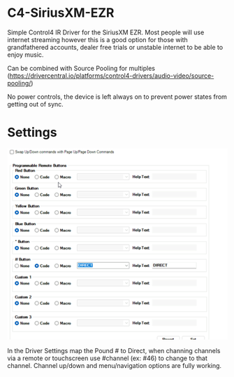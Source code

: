 # C4-SiriusXM-EZR

Simple Control4 IR Driver for the SiriusXM EZR. Most people will use internet streaming however this is a good option for those with grandfathered accounts, dealer free trials or unstable internet to be able to enjoy music. 

Can be combined with Source Pooling for multiples (https://drivercentral.io/platforms/control4-drivers/audio-video/source-pooling/) 

No power controls, the device is left always on to prevent power states from getting out of sync. 

# Settings
![Direct screenshot](Direct.png)

In the Driver Settings map the Pound # to Direct, when channing channels via a remote or touchscreen use #channel (ex: #46) to change to that channel. Channel up/down and menu/navigation options are fully working. 


